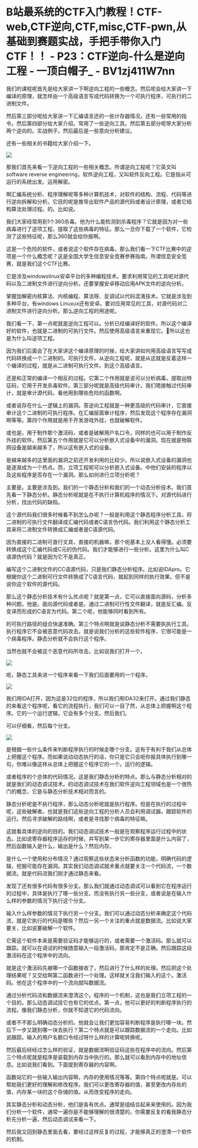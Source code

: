 # B站最系统的CTF入门教程！CTF-web,CTF逆向,CTF,misc,CTF-pwn,从基础到赛题实战，手把手带你入门CTF！！ - P23：CTF逆向-什么是逆向工程 - 一顶白帽子_ - BV1zj411W7nn

我们的课程呢首先是给大家讲一下啊逆向工程的一些概念。然后呢会给大家讲一下编译的原理，就怎样由一个高级语言写成代码转换为一个可执行程序，可执行的二进制文件。

然后第三部分呢给大家讲一下汇编语言还的一些计存器情况，还有一些常用的指令。然后第四部分给大家介绍，常用了一些逆向工具。然后第五部分呢带大家分析两个逆向的。实战例子。然后最后是一些意向分析建议。

还有一些相关的书籍给大家介绍一下。

![](img/487179fa37fba64087975c6e3203e4f0_1.png)

那我们首先来看一下逆向工程的一些相关概念。所谓逆向工程呢？它英文叫software reverse engineering，软件逆向工程，又叫软件反向工程。它是指从可运行的系统出发。运用解密。

啊汇编系统分析、程序理解呢等多种计算机技术，对软件的结构、流程、代码等进行逆向拆解和分析。它目的呢是推导出软件产品的源代码或者设计原理，或者它结构算法处理过程。的。比如说。

我们大家经常用到1个360杀毒。他为什么能检测到杀毒程序？它就是因为对一些病毒进行了逆项工程，提取了这些病毒的特征。那么一旦你下载了一个软件，它检测了这些特征呢，那么360就会给你报啊。

这是一个危险的软件，或者说这个软件存在病毒。那么我们看一下CTF比赛中的逆项是一个什么概念呢？这是全国大学生信息安全竞赛参赛指南。所谓信息安全竞赛，就是我们这个CTF比赛。

它是涉及windowslinux安卓平台的多种编程技术。要求利用常见的工具呢对源代码以及二进制文件进行逆向分析。还要掌握安卓移动应用APK文件的逆向分析。

掌握加解密内核算法、内核编程、算法呀、反调试以代码混淆技术。它就是涉及到多种平台，有windows Linuxux还有安卓。要对应用常见的工具，对源代码对二进制文件进行逆向分析。那么逆向工程的用途呢。

我们看一下，第一点呢就是逆向工程可以。分析已经编译好的软件。所以这个编译好的软件，也就是二进制的可执行文件。然后使用高级语言来重现它。🎼所以这也是为什么叫逆项工程。

因为我们后面会了在大家讲这个编译原理的时候，给大家讲如何用高级语言写写成代码转换成一个二进制的。可执行文件。从逆向工程呢，就是从这就是反着这样一个编译的过程，就是从二进制可执行文件。到这个高级语言。

还是和正常的编译一个相反的过程。它第二个作用就是说可以分析病毒，提取出特征码，它用于开发杀毒软件。第三部分呢就是高级代码审计。我们嗯接触过代码审计，就是审计源代码，看他用到哪些危险的函数啊。

或者说存在什么一逻辑上的漏洞。答逆向工程就是一种更高级的代码审计，它直接审计这个二进制的可执行程序。在汇编层面审计程序，然后发现这个程序存在漏洞啊等等。第四个作用就是用于开发游戏外挂，也就破解软件。

或也是。用于制作那个激活码，或者是破解用户名口令，同样的也可以用于制作反外挂的软件。然后第五个作用就是它可以分析嵌入式设备中的漏洞。现在就是物联网设备是越来越多了，所以这有嵌入式的设备。

是越来越多的这里面的漏洞之前还开发利用的比较少。所以说嵌入式设备的漏洞也是逐渐成为一个热点。而，立项工程呢可以分析嵌入式设备。中他们安装的程序以及这些程序是否存在一个漏洞。那么如何进行立项分析呢？

主要是。主要是涉及到。我们的一个静态分析和我们的一个动态分析技术。我们首先看一下静态分析。静态分析呢就是在不执行计算机程序的情况下。对源代码进行分析，找出代码的缺陷。

这个源代码我们很多时候看不到怎么办呢？一般是利用这个静态程序分析工具，将二进制的可执行文件翻译成汇编代码或者C语言伪代码。我们利用这个静态分析工具来将二进制文件转换成汇编或者是C语源代码。

因为直接的二进制可直行文具，直接的机器嘛，那个呃基本上没人看得懂。必须要转换成这个汇编代码或C元的伪代码。我们才能够进行一些分析。这里为什么叫C语源伪代码？就是因为它不是真正。

编写这个二进制文件的CC语源代码，只是我们静态分析程序。比如说IDApro。它根据你这个二进制可行文件转换成了C语言代码，就起到同样的执行效果。但不是说你这个软件的源代码。

那么这个静态分析技术有什么优点呢？就是第一点，它可以直接面向源码，分析多种问题。他是。面向源代码或者是。通过二进制可行性文件翻译，就是反汇编。反变译而形成的C语言为代码。第二个呢，他能够同时看到所有。

的可执行路径的组合快速准确。第三个特点啊就是说静态分析不需要执执行工具。执行程序它不会被恶意代码攻击。就是说我们分析的这些软件程序，它很可能是一个病毒程序。静态分析就不会执行这个程序。

当然也就不会被这个恶意代码所攻击。比如说我们打开一个。

![](img/487179fa37fba64087975c6e3203e4f0_3.png)

呃，静态工具来进一个程序来看一下我们后面要用的一个程序。

![](img/487179fa37fba64087975c6e3203e4f0_5.png)

我们用IDA打开，因为这是32位的程序，所以我们用IDA32来打开。通过我们静态的来看这个程序呢，看它的流程执行，我们可以一目了然，从总体上把握啊这个程序。它的一个运行逻辑，它会有多个分支。然后我们。

可以仔细看，然后每个分支。

![](img/487179fa37fba64087975c6e3203e4f0_7.png)

是根据一些什么条件来判断程序执行的时候走哪个分支。这有于有利于我们从总体上把握这个程序。而如果说动动态执行的话，你只是它只会呃你报具体执行到哪一句，你难以像这样从总体上把握这个程序它的一个。运行的逻辑。

或者程序的个总体的代码情况。这是我们静态分析的特点。那么与静态分析相对的就是我们的动态调试技术。的动态调试技术在我们软件逆向工程领域也是一个很热门的概念，它是与静态分析技术相对而言的。

静态分析呢是不执行程序，那么动态分析呢就是执行程序。但是在执行的过程中呢，这些破解者。也就是我们这些逆向工程的分析人员会利用调试器。跟踪软件的运行。然后寻求破解的路线啊，或者是寻找那个病毒的特征嘛。

这就看具体的逆向的目的。我们动态调试技术一般是在观察程序运行过程中的状态。比如说寄存器程序运存的时候，并写到某一步它的寄存器里面是什么内容了，然后函数输入是什么，输出是什么？然后内存。

是什么一个使用和分布情况？通过观察这些状态来分析函数的功能，明确代码的逻辑，挖掘可能存在漏洞。其实我们动态调试就术重点就要关注一个代码流，一个数据流。就是代码流我们刚才通过静态来看。

发现了还有很多代码有很多分支。那么我们就通过动态调试可以看到它在程序运行的过程中，具体是执行了哪一些分支。而没有执行另一些分支，或者说是在输入什么样的参数的情况下执行这个分支。

输入什么样参数的情况下执行另一个分支。我们可以通过动态分析来确定这个代码流，就是它执行的代码是哪些？然后一另一个关注的重点就是数据流。比如说大家要关，比如说要破解一个软件。

它需这个软件本来是需要验证码才能够运行的，或者需要一个激活码。那么就可以跟踪。就可以在调试的时候随意输入一段激活码，那肯定不是正确。然后跟踪这段激活码在这个程序中的流向。

就是这个激活码先被哪一个函数接收了，然后进行了什么样的处理。然后把这个处理结果呢？又交给啊第二函数进行一个处理。这样就关注我们输入的这个。激活码。他在这个程序中的一个流向就叫数据流。

通过分析代码流和数据流来澄清这个。程序的一个机制，这也是我们立项工程的一个目的。那么动态调试技它也有它的优点。第一点，他可以更好的判断程序执行的流程。像我们静态分析，你就不知道它的代码流向。

或者不不那么明确动态分析的。他就会让我们更加容易判断程序是执行哪一块。然后下一步又跳到哪一块去执行？第二个特点就是可以跟踪数据流的一个走向。比如说跟踪。输入的用户名额口令经过呀什么样的计算呢转换呢。

然后最后经经过怎么样的验证，就是数据流啊验证码这些在程序中的流向。然后第三个特点呢就是程序是装载到内存当中执行的。那么就可以看到内存中的地址信息。比如说我们看到。下面提到寄存器的内容啊。

函数站它的一些输入输出内容啊，内存的使用情况等等。第四个特点呢就是。可以帮助我们更好的理解和修改程序。我们可以更改寄存器的值，甚至更改内存处的值，内存某一块的这个存储的值。从而改变程序的走向。

其实静态分析和动态分析，他们是各有优点。通常是组结合起来来使用的。因为我们分析一个软件，通常一遍你是不能够理解的很清楚的。你需要反复的看我静态分析先分析一遍，然后动态调试来看一下。

然后我又回到静态里面去看，要经过这样反复的过程，才能够真正的澄清一个软件的机制。